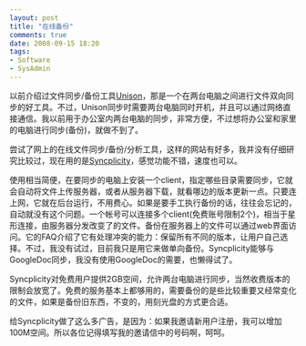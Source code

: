 ```yaml
---
layout: post
title: "在线备份"
comments: true
date: 2008-09-15 18:20
tags:
- Software
- SysAdmin
---
```

以前介绍过文件同步/备份工具[Unison](http://aleung.blogbus.com/logs/5545100.html)，那是一个在两台电脑之间进行文件双向同步的好工具。不过，Unison同步时需要两台电脑同时开机，并且可以通过网络直接通信。我以前用于办公室内两台电脑的同步，非常方便，不过想将办公室和家里的电脑进行同步(备份)，就做不到了。

尝试了网上的在线文件同步/备份/分析工具，这样的网站有好多，我并没有仔细研究比较过，现在用的是[Syncplicity](http://syncplicity.com/)，感觉功能不错，速度也可以。

使用相当简便，在要同步的电脑上安装一个client，指定哪些目录需要同步，它就会自动将文件上传服务器，或者从服务器下载，就看哪边的版本更新一点。只要连上网，它就在后台运行，不用费心。如果是要手工执行备份的话，往往会忘记的，自动就没有这个问题。一个帐号可以连接多个client(免费账号限制2个)，相当于星形连接，由服务器分发改变了的文件。备份在服务器上的文件可以通过web界面访问。它的FAQ介绍了它有处理冲突的能力：保留所有不同的版本，让用户自己选择。不过，我没有试过，目前我只是用它来做单向备份。Syncplicity能够与GoogleDoc同步，我没有使用GoogleDoc的需要，也懒得试了。

Syncplicity对免费用户提供2GB空间，允许两台电脑进行同步，当然收费版本的限制会放宽了。免费的服务基本上都够用的，需要备份的是些比较重要又经常变化的文件，如果是备份旧东西，不变的，用刻光盘的方式更合适。

给Syncplicity做了这么多广告，是因为：如果我邀请新用户注册，我可以增加100M空间。所以各位记得填写我的邀请信中的号码啊，呵呵。
